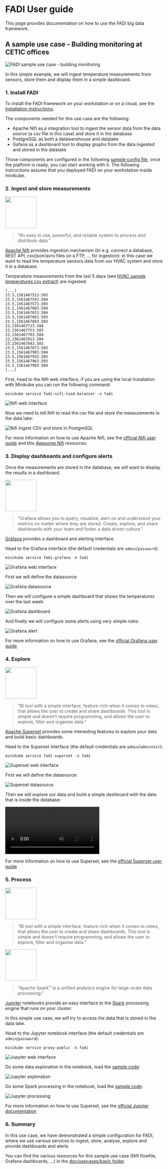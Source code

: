 FADI User guide
=========

This page provides documentation on how to use the FADI big data framework.

A sample use case - Building monitoring at CETIC offices
---------------

![FADI sample use case - building monitoring](doc/usecases/basic/uc.svg)

In this simple example, we will ingest temperature measurements from sensors, store them and display them in a simple dashboard.

### 1. Install FADI

To install the FADI framework on your workstation or on a cloud, see the [installation instructions](https://github.com/cetic/fadi/INSTALL.md). 

The components needed for this use case are the following:

* Apache Nifi as a integration tool to ingest the sensor data from the data source (a csv file in this case) and store it in the database
* PostgreSQL as both a datawarehouse and datalake
* Gafana as a dashboard tool to display graphs from the data ingested and stored in the datalake

Those components are configured in the following [sample config file](heml/deploy.sh), once the platform is ready, you can start working with it. The following instructions assume that you deployed FADI on your workstation inside minikube.

### 2. Ingest and store measurements 

<a href="http://nifi.apache.org/" alt="Apache Nifi"><img src="doc/logos/nifi.png" width="100px" /></a>

> "An easy to use, powerful, and reliable system to process and distribute data."

[Apache Nifi](http://nifi.apache.org/) provides ingestion mechanism (to e.g. connect a database, REST API, csv/json/avro files on a FTP, ... for ingestion): in this case we want to read the temperature sensors data from our HVAC system and store it in a database.

Temperature measurements from the last 5 days (see [HVAC sample temperatures csv extract](doc/usecases/basic/sample_data.csv)) are ingested:

```csv
(...)
23.5,1561467513.503
23.5,1561467543.504
23.5,1561467573.503
23.5,1561467603.504
23.5,1561467633.504
23.5,1561467663.503
23.5,1561467693.503
23,1561467723.504
23,1561467753.503
23,1561467783.504
23,1561467813.504
23,1561467843.503
23.5,1561467873.503
23.5,1561467903.504
23.5,1561467933.503
23.5,1561467963.503
23.5,1561467993.504
(...)
```

First, head to the Nifi web interface, if you are using the local installation with Minikube you can run the following command:

 ```
 minikube service fadi-nifi-load-balancer -n fadi
 ```

![Nifi web interface](doc/usecases/basic/nifi_interface.png)

Now we need to tell Nifi to read the csv file and store the measurements in the data lake:

![Nifi Ingest CSV and store in PostgreSQL](doc/usecases/basic/nifi_csv_to_sql.png)

For more information on how to use Apache Nifi, see the [official Nifi user guide](https://nifi.apache.org/docs/nifi-docs/html/user-guide.html) and this [Awesome Nifi](https://github.com/jfrazee/awesome-nifi) resources.

### 3. Display dashboards and configure alerts

Once the measurements are stored in the database, we will want to display the results in a dashboard.

<a href="https://grafana.com/" alt="Grafana"><img src="doc/logos/grafana.png" width="100px" /></a>

> "Grafana allows you to query, visualize, alert on and understand your metrics no matter where they are stored. Create, explore, and share dashboards with your team and foster a data driven culture."

[Grafana](http://grafana.com/) provides a dashboard and alerting interface.

Head to the Grafana interface (the default credentials are `admin`/`password`): 

```minikube service fadi-grafana -n fadi```

![Grafana web interface](doc/usecases/basic/grafana_interface.png)

First we will define the datasource:

![Grafana datasource](doc/usecases/basic/grafana_datasource.gif)

Then we will configure a simple dashboard that shows the temperatures over the last week:

![Grafana dashboard](doc/usecases/basic/grafana_dashboard.png)

And finally we will configure some alerts using very simple rules:

![Grafana alert](doc/usecases/basic/grafana_alerting.gif)

For more information on how to use Grafana, see the [official Grafana user guide](https://grafana.com/docs/guides/getting_started/)

### 4. Explore

<a href="https://superset.incubator.apache.org/" alt="Superset"><img src="doc/logos/superset.png" width="100px" /></a>

> "BI tool with a simple interface, feature-rich when it comes to views, that allows the user to create and share dashboards. This tool is simple and doesn’t require programming, and allows the user to explore, filter and organise data."

[Apache Superset](https://superset.incubator.apache.org) provides some interesting features to explore your data and build basic dashboards.

Head to the Superset interface (the default credentials are `admin`/`admintest`): 

```minikube service fadi-superset -n fadi```

![Superset web interface](doc/usecases/basic/superset_interface.png)

First we will define the datasource:

![Superset datasource](doc/usecases/basic/superset_datasource.png)

Then we will explore our data and build a simple dashboard with the data that is inside the database:

![Superset dashboard](doc/usecases/basic/superset_dashboard.mp4)

For more information on how to use Superset, see the [official Superset user guide](https://superset.incubator.apache.org/tutorial.html)

### 5. Process

<a href="https://superset.incubator.apache.org/" alt="Superset"><img src="doc/logos/superset.png" width="100px" /></a>

> "BI tool with a simple interface, feature-rich when it comes to views, that allows the user to create and share dashboards. This tool is simple and doesn’t require programming, and allows the user to explore, filter and organise data."

<a href="https://spark.apache.org/" alt="Apache Spark"><img src="doc/logos/spark.png" width="100px" /></a>

> "Apache Spark™ is a unified analytics engine for large-scale data processing."

[Jupyter](https://jupyter.org/) notebooks provide an easy interface to the [Spark](https://spark.apache.org/) processing engine that runs on your cluster.

In this simple use case, we will try to access the data that is stored in the data lake.

Head to the Jupyter notebook interface (the default credentials are `admin`/`password`): 

```minikube service proxy-public -n fadi```

![Jupyter web interface](doc/usecases/basic/jupyter_interface.png)

Do some data exploration in the notebook, load the [sample code](doc/usecases/basic/jupyter_exporation.ipynb):

![Jupyter exploration](doc/usecases/basic/jupyter_exploration.gif)

Do some Spark processing in the notebook, load the [sample code](doc/usecases/basic/jupyter_spark.ipynb):

![Jupyter processing](doc/usecases/basic/jupyter_spark.png)

For more information on how to use Superset, see the [official Jupyter documentation](https://jupyter.readthedocs.io/en/latest/)

### 6. Summary

In this use case, we have demonstrated a simple configuration for FADI, where we use various services to ingest, store, analyse, explore and provide dashboards and alerts 

You can find the various resources for this sample use case (Nifi flowfile, Grafana dashboards, ...) in the [doc/usecases/basic folder](doc/usecases/basic)